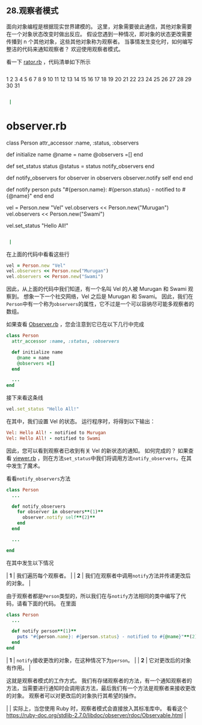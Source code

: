 ## 28.观察者模式

面向对象编程是根据现实世界建模的。 这里，对象需要彼此通信，其他对象需要在一个对象状态改变时做出反应。 假设您遇到一种情况，即对象的状态更改需要传播到 n 个其他对象，这些其他对象称为观察者。 当事情发生变化时，如何编写整洁的代码来通知观察者？ 欢迎使用观察者模式。

看一下 [rator.rb](code/design_patterns/observer.rb) ，代码清单如下所示

```rb
 ```
1
2
3
4
5
6
7
8
9
10
11
12
13
14
15
16
17
18
19
20
21
22
23
24
25
26
27
28
29
30
31

```rb

 |

```
# observer.rb

class Person
  attr_accessor :name, :status, :observers

  def initialize name
    @name = name
    @observers =[]
  end

  def set_status status
    @status = status
    notify_observers
  end

  def notify_observers
    for observer in observers
      observer.notify self
    end
  end

  def notify person
    puts "#{person.name}: #{person.status} - notified to #{@name}"
  end
end

vel = Person.new "Vel"
vel.observers &lt;&lt; Person.new("Murugan")
vel.observers &lt;&lt; Person.new("Swami")

vel.set_status "Hello All!"
```rb

 | 
```

在上面的代码中看看这些行

```rb
vel = Person.new "Vel"
vel.observers << Person.new("Murugan")
vel.observers << Person.new("Swami")
```

因此，从上面的代码中我们知道，有一个名叫 Vel 的人被 Murugan 和 Swami 观察到。 想象一下一个社交网络，Vel 之后是 Murugan 和 Swami。 因此，我们在`Person`中有一个称为`observers`的属性，它不过是一个可以容纳尽可能多观察者的数组。

如果查看 [Observer.rb](code/design_patterns/observer.rb) ，您会注意到它已在以下几行中完成

```rb
class Person
  attr_accessor :name, :status, :observers

  def initialize name
    @name = name
    @observers =[]
  end

  ...
end
```

接下来看这条线

```rb
vel.set_status "Hello All!"
```

在其中，我们设置 Vel 的状态。 运行程序时，将得到以下输出：

```rb
Vel: Hello All! - notified to Murugan
Vel: Hello All! - notified to Swami
```

因此，您可以看到观察者已收到有关 Vel 的新状态的通知。 如何完成的？ 如果查看 [viewer.rb](code/design_patterns/observer.rb) ，则在方法`set_status`中我们将调用方法`notify_observers`，在其中发生了魔术。

看看`notify_observers`方法

```rb
class Person
  ...

  def notify_observers
    for observer in observers**(1)**
      observer.notify self**(2)**
    end
  end

  ...

end
```

在其中发生以下情况

| **1** | 我们遍历每个观察者。 |
| **2** | 我们在观察者中调用`notify`方法并传递更改后的对象。 |

由于观察者都是`Person`类型的，所以我们在与`notify`方法相同的类中编写了代码，请看下面的代码。 在里面

```rb
class Person
  ...

  def notify person**(1)**
    puts "#{person.name}: #{person.status} - notified to #{@name}"**(2)**
  end
end
```

| **1** | `notify`接收更改的对象，在这种情况下为`person`。 |
| **2** | 它对更改后的对象有作用。 |

这就是观察者模式的工作方式。 我们有存储观察者的方法，有一个通知观察者的方法，当需要进行通知时会调用该方法，最后我们有一个方法是观察者来接收更改的对象。 观察者可以对更改后的对象执行其希望的操作。

|  | 实际上，当您使用 Ruby 时，观察者模式会直接放入其标准库中。 看看这个 https://ruby-doc.org/stdlib-2.7.0/libdoc/observer/rdoc/Observable.html |